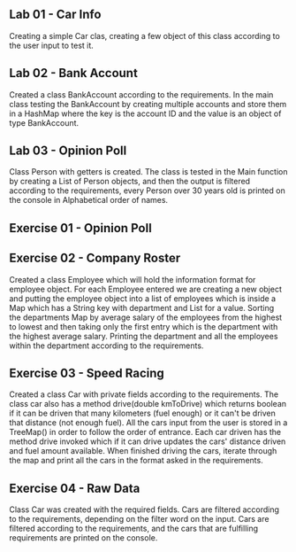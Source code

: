 Lab 01 - Car Info
-

Creating a simple Car clas, creating a few object of this class according to the user input to test it. 

Lab 02 - Bank Account
-

Created a class BankAccount according to the requirements. In the main class testing the BankAccount by creating 
multiple accounts and store them in a HashMap where the key is the account ID and the value is an object of type BankAccount. 

Lab 03 - Opinion Poll
-

Class Person with getters is created. The class is tested in the Main function by creating a List of Person objects, and then
the output is filtered according to the requirements, every Person over 30 years old is printed on the console in Alphabetical 
order of names.

Exercise 01 - Opinion Poll
-

Exercise 02 - Company Roster
-

Created a class Employee which will hold the information format for employee object. For each Employee entered we are 
creating a new object and putting the employee object into a list of employees which is inside a Map which has a String key with 
department and List<Employee> for a value. Sorting the departments Map by average salary of the employees from the highest 
to lowest and then taking only the first entry which is the department with the highest average salary. Printing the department 
and all the employees within the department according to the requirements.

Exercise 03 - Speed Racing
-

Created a class Car with private fields according to the requirements. The class car also has a method drive(double kmToDrive) 
which returns boolean if it can be driven that many kilometers (fuel enough) or it can't be driven that distance (not enough fuel). 
All the cars input from the user is stored in a TreeMap() in order to follow the order of entrance. Each car driven has the 
method drive invoked which if it can drive updates the cars' distance driven and fuel amount available. When finished 
driving the cars, iterate through the map and print all the cars in the format asked in the requirements. 

Exercise 04 - Raw Data
-

Class Car was created with the required fields. Cars are filtered according to the requirements, depending on the filter 
word on the input. Cars are filtered according to the requirements, and the cars that are fulfilling requirements are 
printed on the console. 
